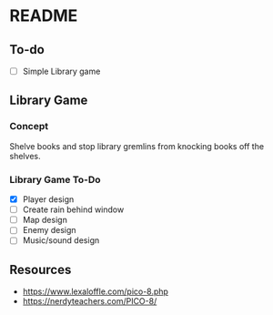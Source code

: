 # README

## To-do
- [ ] Simple Library game

## Library Game
### Concept
Shelve books and stop library gremlins from knocking books off the shelves.

### Library Game To-Do
- [x] Player design
- [ ] Create rain behind window
- [ ] Map design
- [ ] Enemy design
- [ ] Music/sound design

## Resources
- https://www.lexaloffle.com/pico-8.php
- https://nerdyteachers.com/PICO-8/